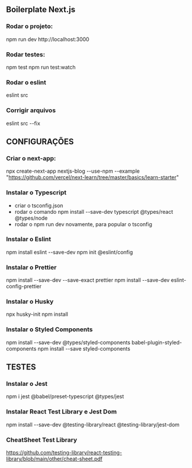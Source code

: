 ## Boilerplate Next.js

### Rodar o projeto:
npm run dev
http://localhost:3000

### Rodar testes:
npm test
npm run test:watch

### Rodar o eslint
eslint src

### Corrigir arquivos
eslint src --fix

## CONFIGURAÇÕES

### Criar o next-app:
npx create-next-app nextjs-blog --use-npm --example "https://github.com/vercel/next-learn/tree/master/basics/learn-starter"

### Instalar o Typescript
- criar o tsconfig.json
- rodar o comando npm install --save-dev typescript @types/react @types/node
- rodar o npm run dev novamente, para popular o tsconfig

### Instalar o Eslint
npm install eslint --save-dev
npm init @eslint/config

### Instalar o Prettier
npm install --save-dev --save-exact prettier
npm install --save-dev eslint-config-prettier

### Instalar o Husky
npx husky-init
npm install

### Instalar o Styled Components

npm install --save-dev @types/styled-components babel-plugin-styled-components
npm install --save styled-components

## TESTES

### Instalar o Jest
npm i jest @babel/preset-typescript @types/jest

### Instalar React Test Library e Jest Dom
npm install --save-dev @testing-library/react @testing-library/jest-dom

### CheatSheet Test Library
https://github.com/testing-library/react-testing-library/blob/main/other/cheat-sheet.pdf
